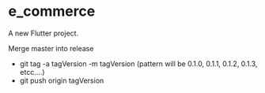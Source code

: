 # e_commerce

A new Flutter project.

Merge master into release

- git tag -a tagVersion -m tagVersion  (pattern will be 0.1.0, 0.1.1, 0.1.2, 0.1.3, etcc....)
- git push origin tagVersion
